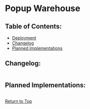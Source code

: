 <h1 id="top"> Popup Warehouse </h1>

<h2>Table of Contents:</h2>
<ul>
    <li><a href="#deployment">Deployment</a></li>
    <li><a href="#changelog">Changelog</a></li>
    <li><a href="#implementations">Planned Implementations</a></li>
</ul>

<h2 id="changelog">Changelog:</h2>

```

```

<h2 id="implementations">Planned Implementations:</h2>

```

```

<a href="#top">Return to Top</a>